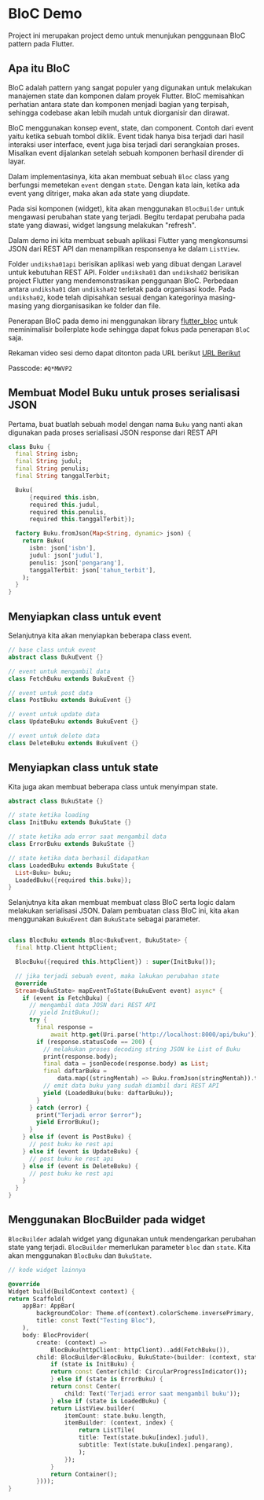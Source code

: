 # BloC Demo

Project ini merupakan project demo untuk menunjukan penggunaan
BloC pattern pada Flutter.

## Apa itu BloC
BloC adalah pattern yang sangat populer yang digunakan untuk
melakukan manajemen state dan komponen dalam proyek Flutter.
BloC memisahkan perhatian antara state dan komponen menjadi bagian yang terpisah, sehingga codebase akan lebih mudah untuk diorganisir dan dirawat.

BloC menggunakan konsep event, state, dan component. Contoh dari event
yaitu ketika sebuah tombol diklik. Event tidak hanya bisa terjadi
dari hasil interaksi user interface, event juga bisa terjadi
dari serangkaian proses. Misalkan event dijalankan setelah sebuah
komponen berhasil dirender di layar.

Dalam implementasinya, kita akan membuat sebuah `Bloc` class yang berfungsi memetekan `event` dengan `state`. Dengan kata lain, ketika ada
event yang ditriger, maka akan ada state yang diupdate.

Pada sisi komponen (widget), kita akan menggunakan `BlocBuilder` untuk mengawasi perubahan
state yang terjadi. Begitu terdapat perubaha pada state yang diawasi, widget langsung
melakukan "refresh".

Dalam demo ini kita membuat sebuah aplikasi Flutter yang
mengkonsumsi JSON dari REST API dan menampilkan responsenya
ke dalam `ListView`.

Folder `undiksha01api` berisikan aplikasi web yang dibuat dengan
Laravel untuk kebutuhan REST API. Folder `undiksha01` dan `undiksha02` berisikan project Flutter yang
mendemonstrasikan penggunaan BloC. Perbedaan antara `undiksha01` dan
`undiksha02` terletak pada organisasi kode. Pada `undiksha02`, kode
telah dipisahkan sesuai dengan kategorinya masing-masing yang diorganisasikan ke folder dan file.

Penerapan BloC pada demo ini menggunakan library 
[flutter_bloc](https://pub.dev/packages/flutter_bloc) untuk meminimalisir boilerplate kode sehingga dapat fokus pada penerapan `BloC` saja.

Rekaman video sesi demo dapat ditonton pada URL berikut 
[URL Berikut](https://us06web.zoom.us/rec/share/NdCYMU9VNKk8i3XOKyWmd8kTfx4lLS6lowyDe9ZbTD-rdL5BXXT_ylKO_gKBv3YJ.nc_pzjvh-wnwLINQ)

Passcode: `#Q*MWVP2`

## Membuat Model Buku untuk proses serialisasi JSON

Pertama, buat buatlah sebuah model dengan nama `Buku` yang nanti akan
digunakan pada proses serialisasi JSON response dari REST API

```dart
class Buku {
  final String isbn;
  final String judul;
  final String penulis;
  final String tanggalTerbit;

  Buku(
      {required this.isbn,
      required this.judul,
      required this.penulis,
      required this.tanggalTerbit});

  factory Buku.fromJson(Map<String, dynamic> json) {
    return Buku(
      isbn: json['isbn'],
      judul: json['judul'],
      penulis: json['pengarang'],
      tanggalTerbit: json['tahun_terbit'],
    );
  }
}
```

## Menyiapkan class untuk event
Selanjutnya kita akan menyiapkan beberapa class event.

```dart
// base class untuk event
abstract class BukuEvent {}

// event untuk mengambil data
class FetchBuku extends BukuEvent {}

// event untuk post data
class PostBuku extends BukuEvent {}

// event untuk update data
class UpdateBuku extends BukuEvent {}

// event untuk delete data
class DeleteBuku extends BukuEvent {}
```

## Menyiapkan class untuk state
Kita juga akan membuat beberapa class untuk menyimpan state.

```dart
abstract class BukuState {}

// state ketika loading
class InitBuku extends BukuState {}

// state ketika ada error saat mengambil data
class ErrorBuku extends BukuState {}

// state ketika data berhasil didapatkan
class LoadedBuku extends BukuState {
  List<Buku> buku;
  LoadedBuku({required this.buku});
}

```

Selanjutnya kita akan membuat membuat class BloC serta logic
dalam melakukan serialisasi JSON. Dalam pembuatan class BloC
ini, kita akan menggunakan `BukuEvent` dan `BukuState` sebagai 
parameter.

```dart

class BlocBuku extends Bloc<BukuEvent, BukuState> {
  final http.Client httpClient;

  BlocBuku({required this.httpClient}) : super(InitBuku());

  // jika terjadi sebuah event, maka lakukan perubahan state
  @override
  Stream<BukuState> mapEventToState(BukuEvent event) async* {
    if (event is FetchBuku) {
      // mengambil data JOSN dari REST API
      // yield InitBuku();
      try {
        final response =
            await http.get(Uri.parse('http://localhost:8000/api/buku'));
        if (response.statusCode == 200) {
          // melakukan proses decoding string JSON ke List of Buku
          print(response.body);
          final data = jsonDecode(response.body) as List;
          final daftarBuku =
              data.map((stringMentah) => Buku.fromJson(stringMentah)).toList();
          // emit data buku yang sudah diambil dari REST API
          yield (LoadedBuku(buku: daftarBuku));
        }
      } catch (error) {
        print("Terjadi error $error");
        yield ErrorBuku();
      }
    } else if (event is PostBuku) {
      // post buku ke rest api
    } else if (event is UpdateBuku) {
      // post buku ke rest api
    } else if (event is DeleteBuku) {
      // post buku ke rest api
    }
  }
}

```

## Menggunakan BlocBuilder pada widget

`BlocBuilder` adalah widget yang digunakan untuk mendengarkan
perubahan state yang terjadi. `BlocBuilder` memerlukan parameter
`bloc` dan `state`. Kita akan menggunakan `BlocBuku` dan `BukuState`.

```dart
// kode widget lainnya

@override
Widget build(BuildContext context) {
return Scaffold(
    appBar: AppBar(
        backgroundColor: Theme.of(context).colorScheme.inversePrimary,
        title: const Text("Testing Bloc"),
    ),
    body: BlocProvider(
        create: (context) =>
            BlocBuku(httpClient: httpClient)..add(FetchBuku()),
        child: BlocBuilder<BlocBuku, BukuState>(builder: (context, state) {
            if (state is InitBuku) {
            return const Center(child: CircularProgressIndicator());
            } else if (state is ErrorBuku) {
            return const Center(
                child: Text('Terjadi error saat mengambil buku'));
            } else if (state is LoadedBuku) {
            return ListView.builder(
                itemCount: state.buku.length,
                itemBuilder: (context, index) {
                    return ListTile(
                    title: Text(state.buku[index].judul),
                    subtitle: Text(state.buku[index].pengarang),
                    );
                });
            }
            return Container();
        })));
}
```